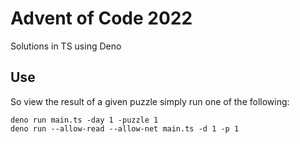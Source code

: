 # Advent of Code 2022

Solutions in TS using Deno

## Use

So view the result of a given puzzle simply run one of the following:

```
deno run main.ts -day 1 -puzzle 1
deno run --allow-read --allow-net main.ts -d 1 -p 1
```